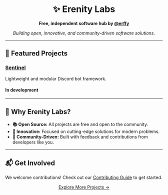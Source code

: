 <h1 align="center">✨ Erenity Labs</h1>
<p align="center">
  <strong>Free, independent software hub by <a href="https://github.com/erffy">@erffy</a></strong>
</p>

<p align="center">
  <i>Building open, innovative, and community-driven software solutions.</i>
</p>

---

<h2>🚀 Featured Projects</h2>

<h3><a href="https://github.com/erenitylabs/sentinel" target="_blank">Sentinel</a> <img height="16" weight="16" src="https://upload.wikimedia.org/wikipedia/commons/thumb/4/4c/Typescript_logo_2020.svg/1024px-Typescript_logo_2020.svg.png"/> </h3>
<p>Lightweight and modular Discord bot framework.</p>

<h4>In development</h4>

<!-- <h3><a href="https://github.com/erenitylabs/eventemitter" target="_blank">EventEmitter</a> <img height="16" weight="16" src="https://upload.wikimedia.org/wikipedia/commons/thumb/4/4c/Typescript_logo_2020.svg/1024px-Typescript_logo_2020.svg.png"/> </h3>
<p>A lightweight, high-performance event emitter</p>

<h4>✨ Top Features</h4>
<ul>
  <li><strong>🚀 High Performance:</strong> Minimal overhead for maximum performance.</li>
  <li><strong>🛠️ Easy to Use:</strong> Provides intuitive methods for adding, removing, and emitting events.</li>
  <li><strong>🖥️ Versatile Compatibility:</strong> Supports ESM and CJS, ensuring seamless integration with modern JavaScript environments.</li>
</ul>

<h4>📦 Quick Install</h4>
<pre><code>deno add jsr:@erenitylabs/eventemitter
npx jsr add @erenitylabs/eventemitter
yarn dlx jsr add @erenitylabs/eventemitter
pnpm dlx jsr add @erenitylabs/eventemitter
bunx jsr add @erenitylabs/eventemitter</code></pre>

<h3><a href="https://github.com/erenitylabs/quartz.db" target="_blank">QuartzDB</a> <img height="16" weight="16" src="https://upload.wikimedia.org/wikipedia/commons/thumb/4/4c/Typescript_logo_2020.svg/1024px-Typescript_logo_2020.svg.png"/> </h3>
<p>A lightweight, user-friendly database wrapper.</p>

<h4>✨ Top Features</h4>
<ul>
  <li><strong>🛡️ Type Safe:</strong> Written in TypeScript with full type definitions.</li>
  <li><strong>🌱 Beginner Friendly:</strong> Straightforward documentation and examples.</li>
  <li><strong>🔧 Simple API:</strong> Intuitive methods.</li>
</ul>

<h4>📦 Quick Install</h4>
<pre><code>deno add jsr:@erenitylabs/quartzdb
npx jsr add @erenitylabs/quartzdb
yarn dlx jsr add @erenitylabs/quartzdb
pnpm dlx jsr add @erenitylabs/quartzdb
bunx jsr add @erenitylabs/quartzdb</code></pre>
-->
---

<h2>🌟 Why Erenity Labs?</h2>
<ul>
  <li><strong>📚 Open Source:</strong> All projects are free and open to the community.</li>
  <li><strong>🍃 Innovative:</strong> Focused on cutting-edge solutions for modern problems.</li>
  <li><strong>📝 Community-Driven:</strong> Built with feedback and contributions from developers like you.</li>
</ul>

---

<h2>📬 Get Involved</h2>
<p>
  We welcome contributions! Check out our <a href="https://github.com/erenitylabs/.github/blob/main/CONTRIBUTING.md">Contributing Guide</a> to get started.
</p>

<p align="center">
  <a href="https://github.com/orgs/erenitylabs/repositories">Explore More Projects →</a>
</p>
